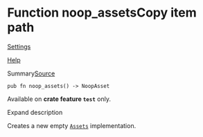 # Function noop\_assetsCopy item path

[Settings](../../settings.html)

[Help](../../help.html)

Summary[Source](../../src/tauri/test/mod.rs.html#101-106)

```
pub fn noop_assets() -> NoopAsset
```

Available on **crate feature `test`** only.

Expand description

Creates a new empty [`Assets`](..\trait.Assets.html.md "trait tauri::Assets") implementation.